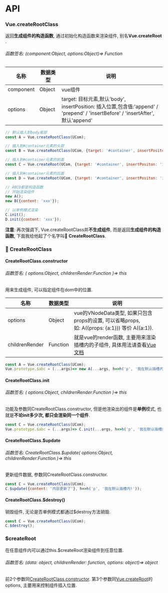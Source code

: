 # API
### Vue.createRootClass
返回**生成组件的构造函数**, 通过初始化构造函数来渲染组件, 别名**Vue.createRoot** .
###### 函数签名: (component:Object, options:Object)=> Function
|名称|数据类型|说明|
|---|---|---|
|component|Object|vue组件|
|options|Object|target: 目标元素,默认'body', <br> insertPosition: 插入位置,包含值:'append' /  'prepend' / 'insertBefore' / 'insertAfter', 默认'append' |

```javascript
// 默认插入到body尾部
const A = Vue.createRootClass(UCom);

// 插入到#container元素的头部
const B = Vue.createRootClass(UCom, {target: '#container', insertPositon: 'prepend'});

// 插入到#container元素的前面
const C = Vue.createRoot(UCom, {target: '#container', insertPositon: 'insertBefore'});

// 插入到#container元素的后面
const D = Vue.createRoot(UCom, {target: '#container', insertPositon: 'insertAfter'});

// ABCD都是构造函数
// 开始渲染组件
new A();
new B({content: 'xxx'});

// 以单例模式渲染
C.init();
D.init({content: 'xxx'});
```
**注意**:  再次强调下, Vue.createRootClass并**不生成组件**, 而是返回**生成组件的构造函数**, 下面我给他起了个名字叫:seedling: **CreateRootClass**. 


### :seedling: CreateRootClass

#### CreateRootClass.constructor
###### 函数签名: ( options:Object, childrenRender:Function )=> this

用来生成组件, 可以指定组件在dom中的位置.

|名称|数据类型|说明|
|---|---|---|
|options|Object|vue的VNodeData类型, 如果只包含props的设置, 可以省略props,<br> 如: A({props: {a:1}}) 等价 A({a:1}).
|childrenRender|Function|就是vue的render函数, 主要用来渲染插槽内的子组件, 具体用法请查看[Vue文档](https://cn.vuejs.org/v2/guide/render-function.html#createElement-%E5%8F%82%E6%95%B0)|

```javascript
const A = Vue.createRootClass(UCom);
Vue.prototype.$abc = (...args)=> new A(...args, h=>h('p', '我在默认插槽内!'));
```


#### CreateRootClass.init
###### 函数签名: ( options:Object, childrenRender:Function )=> this
功能及参数同CreateRootClass.constructor, 但是他渲染出的组件是**单例**模式, 也就是**不论init多少次, 都只会渲染同一个组件**.
```javascript
const C = Vue.createRootClass(UCom);
Vue.prototype.$abc = (...args)=> C.init(...args, h=>h('p', '我在默认插槽内!'));
```

#### CreateRootClass.$update
###### 函数签名: CreateRootClass.$update( options:Object, childrenRender:Function )=> this
更新组件数据, 参数同CreateRootClass.constructor.
```javascript
const C = Vue.createRootClass(UCom);
C.$update({content: '内容更新了'}, h=>h('p', '我在默认插槽内!'));
```


#### CreateRootClass.$destroy()
销毁组件, 无论是否单例模式都通过$destroy方法销毁.
```javascript
const C = Vue.createRootClass(UCom);
C.$destroy();
```


### $createRoot
在任意组件内可以通过this.$createRoot渲染组件到任意位置.
###### 函数签名: (data: object, childrenRender: function, options: object)=> object
前2个参数同[CreateRootClass.constructor](#函数签名-componentobject-optionsobject-function). 第3个参数同[Vue.createRoot](#vuecreaterootclass)的options, 主要用来控制组件插入位置.